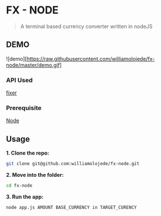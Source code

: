 # FX - NODE
> A terminal based currency converter written in nodeJS

## DEMO
![demo][https://raw.githubusercontent.com/williamolojede/fx-node/master/demo.gif]

### API Used
[fixer](http://fixer.io/)

### Prerequisite
[Node](https://nodejs.org)


## Usage
**1. Clone the repo:**
```sh 
git clone git@github.com:williamolojede/fx-node.git
```

**2. Move into the folder:**
```sh
cd fx-node
```

**3. Run the app:**
```sh
node app.js AMOUNT BASE_CURRENCY in TARGET_CURENCY
```  
